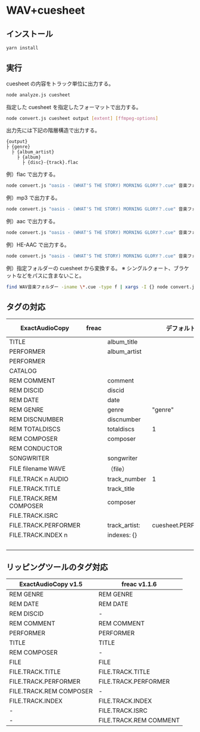 # WAV+cuesheet

## インストール

```bash
yarn install
```

## 実行

cuesheet の内容をトラック単位に出力する。

```bash
node analyze.js cuesheet
```

指定した cuesheet を指定したフォーマットで出力する。

```bash
node convert.js cuesheet output [extent] [ffmpeg-options]
```

出力先には下記の階層構造で出力する。

```plaintext
{output}
├ {genre}
  ├ {album_artist}
    ├ {album}
      ├ {disc}-{track}.flac
```


例）flac で出力する。

```bash
node convert.js "oasis - (WHAT'S THE STORY) MORNING GLORY？.cue" 音楽フォルダー flac
```

例）mp3 で出力する。

```bash
node convert.js "oasis - (WHAT'S THE STORY) MORNING GLORY？.cue" 音楽フォルダー mp3 "-c:a libmp3lame -b:a 256k"
```

例）aac で出力する。

```bash
node convert.js "oasis - (WHAT'S THE STORY) MORNING GLORY？.cue" 音楽フォルダー mp4 "-c:a aac -b:a 256k"
```

例）HE-AAC で出力する。

```bash
node convert.js "oasis - (WHAT'S THE STORY) MORNING GLORY？.cue" 音楽フォルダー mp4 "-c:a libfdk_aac -profile:a aac_he_v2 -signaling implicit -vbr 3"
```

例）指定フォルダーの cuesheet から変換する。 ※ シングルクォート、ブラケットなどをパスに含まないこと。

```bash
find WAV音楽フォルダー -iname \*.cue -type f | xargs -I {} node convert.js {} 音楽フォルダー flac                              
```

## タグの対応

| ExactAudioCopy          | freac |               | デフォルト値       | ffmpeg metadata |
| ----------------------- | ----- | ------------- | ------------------ | --------------- |
| TITLE                   |       | album_title   |                    | album           |
| PERFORMER               |       | album_artist  |                    | album_artist    |
| PERFORMER               |       |               |                    | artist          |
| CATALOG                 |       |               |                    |                 |
| REM COMMENT             |       | comment       |                    | comment         |
| REM DISCID              |       | discid        |                    | discid          |
| REM DATE                |       | date          |                    | date            |
| REM GENRE               |       | genre         | "genre"            | genre           |
| REM DISCNUMBER          |       | discnumber    |                    | disc            |
| REM TOTALDISCS          |       | totaldiscs    | 1                  | disctotal       |
| REM COMPOSER            |       | composer      |                    | composer        |
| REM CONDUCTOR           |       |               |                    |                 |
| SONGWRITER              |       | songwriter    |                    | songwriter      |
| FILE filename WAVE      |       | （file）      |                    |                 |
| FILE.TRACK n AUDIO      |       | track_number  | 1                  | track           |
| FILE.TRACK.TITLE        |       | track_title   |                    | title           |
| FILE.TRACK.REM COMPOSER |       | composer      |                    | composer        |
| FILE.TRACK.ISRC         |       |               |                    |                 |
| FILE.TRACK.PERFORMER    |       | track_artist: | cuesheet.PERFORMER | artist          |
| FILE.TRACK.INDEX n      |       | indexes: {}   |                    |                 |
|                         |       |               |                    | tracktotal      |



## リッピングツールのタグ対応

| ExactAudioCopy v1.5     | freac v1.1.6           |
| ----------------------- | ---------------------- |
| REM GENRE               | REM GENRE              |
| REM DATE                | REM DATE               |
| REM DISCID              | -                      |
| REM COMMENT             | REM COMMENT            |
| PERFORMER               | PERFORMER              |
| TITLE                   | TITLE                  |
| REM COMPOSER            | -                      |
| FILE                    | FILE                   |
| FILE.TRACK.TITLE        | FILE.TRACK.TITLE       |
| FILE.TRACK.PERFORMER    | FILE.TRACK.PERFORMER   |
| FILE.TRACK.REM COMPOSER | -                      |
| FILE.TRACK.INDEX        | FILE.TRACK.INDEX       |
| -                       | FILE.TRACK.ISRC        |
| -                       | FILE.TRACK.REM COMMENT |


